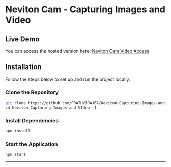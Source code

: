 # Neviton Cam - Capturing Images and Video

## Live Demo
You can access the hosted version here: 
[Neviton Cam Video Access](https://neviton-capture-images-latest.vercel.app/)

## Installation
Follow the steps below to set up and run the project locally:

### Clone the Repository
```sh
git clone https://github.com/PRATHVIRAJ67/Neviton-Capturing-Images-and-VIdeo--1.git
cd Neviton-Capturing-Images-and-VIdeo--1
```

### Install Dependencies
```sh
npm install
```

### Start the Application
```sh
npm start
```

---

